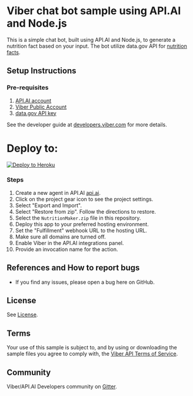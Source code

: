 # Viber chat bot sample using API.AI and Node.js

This is a simple chat bot, built using API.AI and Node.js, to generate a nutrition fact based on your input. The bot utilize data.gov API for [nutrition facts](https://ndb.nal.usda.gov/ndb/).

## Setup Instructions

### Pre-requisites
 1. [API.AI account](https://api.ai)
 2. [Viber Public Account](https://www.viber.com/en/public-accounts)
 3. [data.gov API key](https://api.data.gov/signup/)

See the developer guide at [developers.viber.com](https://developers.viber.com/public-accounts/index.html#access) for more details.

# Deploy to:
[![Deploy to Heroku](https://www.herokucdn.com/deploy/button.svg)](https://heroku.com/deploy)

### Steps
 1. Create a new agent in API.AI [api.ai](https://api.ai).
 1. Click on the project gear icon to see the project settings.
 1. Select "Export and Import".
 1. Select "Restore from zip". Follow the directions to restore.
 1. Select the `NutritionMaker.zip` file in this repository.
 1. Deploy this app to your preferred hosting environment.
 1. Set the "Fulfillment" webhook URL to the hosting URL.
 1. Make sure all domains are turned off.
 1. Enable Viber in the API.AI integrations panel.
 1. Provide an invocation name for the action.


## References and How to report bugs
* If you find any issues, please open a bug here on GitHub.

## License
See [License](LICENSE.md).

## Terms
Your use of this sample is subject to, and by using or downloading the sample files you agree to comply with, the [Viber API Terms of Service](https://developers.viber.com/general/api-terms-of-service/index.html/).

## Community
Viber/API.AI Developers community on [Gitter](https://gitter.im/viber/apiai-integration).